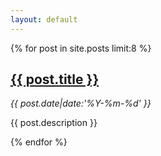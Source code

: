 ```yaml
---
layout: default
---
```


<div class="entries clearfix">
{% for post in site.posts limit:8 %}
    <div class="entry clearfix">
        <h2 class="entry-title"><a href="{{ post.url }}">{{ post.title }}</a></h2>
        <cite class="entry-date"><i class="icon-clock"></i> {{ post.date|date:'%Y-%m-%d' }}</cite>
        <div class="entry-cnt">
            <p>{{ post.description }}</p>
        </div>
    </div>
{% endfor %}
</div>
